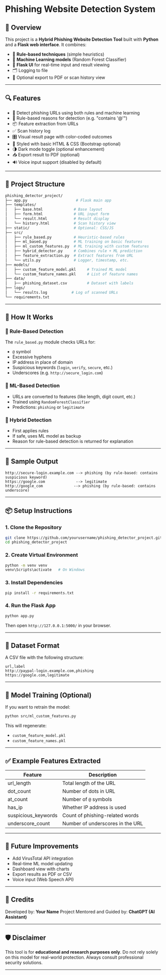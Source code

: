 # Phishing Website Detection System

## 🚀 Overview

This project is a **Hybrid Phishing Website Detection Tool** built with **Python** and a **Flask web interface**. It combines:

* 🧠 **Rule-based techniques** (simple heuristics)
* 🤖 **Machine Learning models** (Random Forest Classifier)
* 🎨 **Flask UI** for real-time input and result viewing
* 🗂️ Logging to file
* 📄 Optional export to PDF or scan history view

---

## 🔍 Features

* 🧪 Detect phishing URLs using both rules and machine learning
* 📄 Rule-based reasons for detection (e.g. "contains '@'")
* 📦 Feature extraction from URLs
* ✅ Scan history log
* 🎛️ Visual result page with color-coded outcomes
* 🎨 Styled with basic HTML & CSS (Bootstrap optional)
* 🌗 Dark mode toggle (optional enhancement)
* 📥 Export result to PDF (optional)
* 🔊 Voice input support (disabled by default)

---

## 📁 Project Structure

```bash
phishing_detector_project/
├── app.py                      # Flask main app
├── templates/
│   ├── base.html              # Base layout
│   ├── form.html              # URL input form
│   └── result.html            # Result display
│   └── history.html           # Scan history view
├── static/                    # Optional: CSS/JS
├── src/
│   ├── rule_based.py          # Heuristic-based rules
│   ├── ml_based.py            # ML training on basic features
│   ├── ml_custom_features.py  # ML training with custom features
│   ├── hybrid_detector.py     # Combines rule + ML prediction
│   ├── feature_extraction.py  # Extract features from URL
│   └── utils.py               # Logger, timestamp, etc.
├── models/
│   ├── custom_feature_model.pkl     # Trained ML model
│   └── custom_feature_names.pkl     # List of feature names
├── data/
│   ├── phishing_dataset.csv         # Dataset with labels
├── logs/
│   └── results.log           # Log of scanned URLs
└── requirements.txt
```

---

## 🧠 How It Works

### 🔹 Rule-Based Detection

The `rule_based.py` module checks URLs for:

* `@` symbol
* Excessive hyphens
* IP address in place of domain
* Suspicious keywords (`login`, `verify`, `secure`, etc.)
* Underscores (e.g. `http://secure_login.com`)

### 🔹 ML-Based Detection

* URLs are converted to features (like length, digit count, etc.)
* Trained using `RandomForestClassifier`
* Predictions: `phishing` or `legitimate`

### 🔹 Hybrid Detection

* First applies rules
* If safe, uses ML model as backup
* Reason for rule-based detection is returned for explanation

---

## 🧪 Sample Output

```
http://secure-login.example.com --> phishing (by rule-based: contains suspicious keyword)
https://google.com              --> legitimate
http://google_com              --> phishing (by rule-based: contains underscore)
```

---

## 📦 Setup Instructions

### 1. Clone the Repository

```bash
git clone https://github.com/yourusername/phishing_detector_project.git
cd phishing_detector_project
```

### 2. Create Virtual Environment

```bash
python -m venv venv
venv\Scripts\activate   # On Windows
```

### 3. Install Dependencies

```bash
pip install -r requirements.txt
```

### 4. Run the Flask App

```bash
python app.py
```

Then open `http://127.0.0.1:5000/` in your browser.

---

## 📄 Dataset Format

A CSV file with the following structure:

```csv
url,label
http://paypal-login.example.com,phishing
https://google.com,legitimate
```

---

## 🧪 Model Training (Optional)

If you want to retrain the model:

```bash
python src/ml_custom_features.py
```

This will regenerate:

* `custom_feature_model.pkl`
* `custom_feature_names.pkl`

---

## ✅ Example Features Extracted

| Feature              | Description                      |
| -------------------- | -------------------------------- |
| url\_length          | Total length of the URL          |
| dot\_count           | Number of dots in URL            |
| at\_count            | Number of `@` symbols            |
| has\_ip              | Whether IP address is used       |
| suspicious\_keywords | Count of phishing-related words  |
| underscore\_count    | Number of underscores in the URL |

---

## 📌 Future Improvements

* Add VirusTotal API integration
* Real-time ML model updating
* Dashboard view with charts
* Export results as PDF or CSV
* Voice input (Web Speech API)

---

## 🙌 Credits

Developed by: **Your Name**
Project Mentored and Guided by: **ChatGPT (AI Assistant)**

---

## 🛡️ Disclaimer

This tool is for **educational and research purposes only**. Do not rely solely on this model for real-world protection. Always consult professional security solutions.

---

